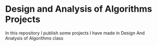 # Design and Analysis of Algorithms Projects
In this repository I publish some projects I have made in Design And Analysis of Algorithms class
